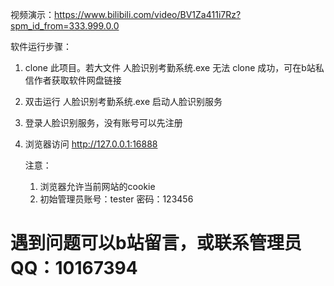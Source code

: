 视频演示：https://www.bilibili.com/video/BV1Za411i7Rz?spm_id_from=333.999.0.0

软件运行步骤：

1. clone 此项目。若大文件 人脸识别考勤系统.exe 无法 clone 成功，可在b站私信作者获取软件网盘链接

2. 双击运行 人脸识别考勤系统.exe 启动人脸识别服务

3. 登录人脸识别服务，没有账号可以先注册

4. 浏览器访问 http://127.0.0.1:16888

   注意：
   1. 浏览器允许当前网站的cookie
   2. 初始管理员账号：tester 密码：123456

# 遇到问题可以b站留言，或联系管理员QQ：10167394
